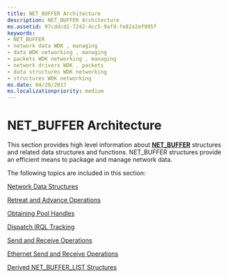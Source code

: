 ```yaml
---
title: NET_BUFFER Architecture
description: NET_BUFFER Architecture
ms.assetid: 97cddcd1-7242-4cc5-9af9-fe82a2ef995f
keywords:
- NET_BUFFER
- network data WDK , managing
- data WDK networking , managing
- packets WDK networking , managing
- network drivers WDK , packets
- data structures WDK networking
- structures WDK networking
ms.date: 04/20/2017
ms.localizationpriority: medium
---
```


# NET\_BUFFER Architecture





This section provides high level information about [**NET\_BUFFER**](https://msdn.microsoft.com/library/windows/hardware/ff568376) structures and related data structures and functions. NET\_BUFFER structures provide an efficient means to package and manage network data.

The following topics are included in this section:

[Network Data Structures](network-data-structures.md)

[Retreat and Advance Operations](retreat-and-advance-operations.md)

[Obtaining Pool Handles](obtaining-pool-handles.md)

[Dispatch IRQL Tracking](dispatch-irql-tracking.md)

[Send and Receive Operations](send-and-receive-operations.md)

[Ethernet Send and Receive Operations](ethernet-send-and-receive-operations.md)

[Derived NET\_BUFFER\_LIST Structures](derived-net-buffer-list-structures.md)

 

 





